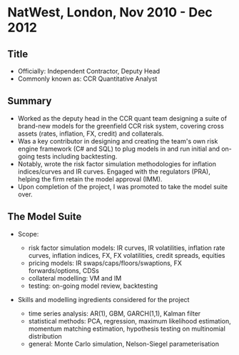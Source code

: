 # NatWest, London, Nov 2010 - Dec 2012

## Title

* Officially: Independent Contractor, Deputy Head
* Commonly known as: CCR Quantitative Analyst

## Summary

* Worked as the deputy head in the CCR quant team designing a suite of brand-new models for the greenfield CCR risk system, covering cross assets (rates, inflation, FX, credit) and collaterals.
* Was a key contributor in designing and creating the team's own risk engine framework (C# and SQL) to plug models in and run initial and on-going tests including backtesting. 
* Notably, wrote the risk factor simulation methodologies for inflation indices/curves and IR curves.
Engaged with the regulators (PRA), helping the firm retain the model approval (IMM). 
* Upon completion of the project, I was promoted to take the model suite over.

## The Model Suite

* Scope: 
  * risk factor simulation models: IR curves, IR volatilities, inflation rate curves, inflation indices, FX, FX volatilities, credit spreads, equities
  * pricing models: IR swaps/caps/floors/swaptions, FX forwards/options, CDSs
  * collateral modelling: VM and IM
  * testing: on-going model review, backtesting

* Skills and modelling ingredients considered for the project
  * time series analysis: AR(1), GBM, GARCH(1,1), Kalman filter
  * statistical methods: PCA, regression, maximum likelihood estimation, momentum matching estimation, hypothesis testing on multinomial distribution
  * general: Monte Carlo simulation, Nelson-Siegel parameterisation

